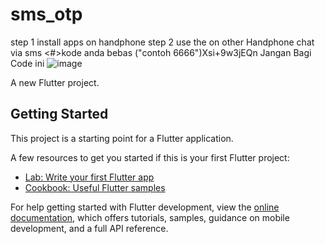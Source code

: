 # sms_otp
step 1 install apps on handphone
step 2 use the on other Handphone chat via sms <#>kode anda bebas ("contoh 6666")Xsi+9w3jEQn Jangan Bagi Code ini
![image](https://user-images.githubusercontent.com/80655981/174707128-2d542291-583d-464c-9125-d4fcc911bf19.png)



















A new Flutter project.

## Getting Started

This project is a starting point for a Flutter application.

A few resources to get you started if this is your first Flutter project:

- [Lab: Write your first Flutter app](https://docs.flutter.dev/get-started/codelab)
- [Cookbook: Useful Flutter samples](https://docs.flutter.dev/cookbook)

For help getting started with Flutter development, view the
[online documentation](https://docs.flutter.dev/), which offers tutorials,
samples, guidance on mobile development, and a full API reference.



